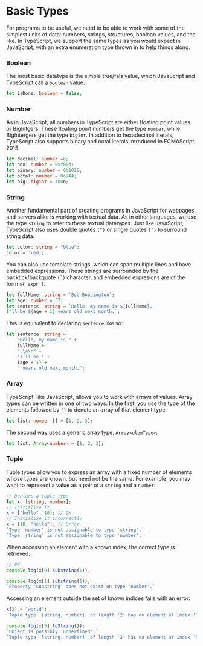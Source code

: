 # Basic Types

For programs to be useful, we need to be able to work with some of the simplest units of data: numbers, strings, structures, boolean values, and the like. In TypeScript, we support the same types as you would expect in JavaScript, with an extra enumeration type thrown in to help things along.

### Boolean

The most basic datatype is the simple true/fals value, which JavaScript and TypeScript call a `boolean` value.

```ts
let isDone: boolean = false;
```

### Number

As in JavaScript, all numbers in TypeScript are either floating point values or BigIntgers. These floating point numbers get the type `number`, while BigIntergers get the type `bigint`. In addition to hexadecimal literals, TypeScript also supports binary and octal literals introduced in ECMAScript 2015.

```ts
let decimal: number =6;
let hex: number = 0xf00d;
let binary: number = 0b1010;
let octal: number = 0o744;
let big: bigint = 100n;
```

### String

Another fundamental part of creating programs in JavaScript for webpages and servers alike is working with textual data. As in other languages, we use the type `string` to refer to these textual datatypes. Just like JavaScript, TypeScript also uses double quotes `(")` or single quotes `(')` to surround string data.

```ts
let color: string = "blue";
color = 'red';
```

You can also use template strings, which can span multiple lines and have embedded expressions. These strings are surrounded by the backtick/backquote ``(`)`` character, and embedded expresions are of the form `${ expr }`. 

```ts
let fullName: string = `Bob Bobbington`;
let age: number = 37;
let sentence: string = `Hello, my name is ${fullName}.
I'll be ${age + 1} years old next month.`;
```

This is equivalent to declaring `sectence` like so:

```ts
let sentence: string =
    "Hello, my name is " +
    fullName +
    ".\n\n" +
    "I'll be " +
    (age + 1) +
    " years old next month.";
```

### Array

TypeScript, like JavaScript, allows you to work with arrays of values. Array types can be written in one of two ways. In the first, you use the type of the elements followed by `[]` to denote an array of that element type:

```ts
let list: number [] = [1, 2, 3];
```

The second way uses a generic array type, `Array<elemType>`:

```ts
let list: Array<number> = [1, 2, 3];
```

### Tuple

Tuple types allow you to express an array with a fixed number of elements whose types are known, but need not be the same. For example, you may want to represent a value as a pair of a `string` and a `number`:

```ts
// Declare a tuple type
let x: [string, number];
// Initialize it
x = ["hello", 10]; // OK
// Initialize it incorrectly
x = [10, "hello"]; // Error
`Type 'number' is not assignable to type 'string'.`
`Type 'string' is not assignable to type 'number'.`
```

When accessing an element with a known index, the correct type is retrieved:

```ts
// OK
console.log(x[0].substring(1));

console.log(x[1].substring(1));
`Property 'substring' does not exist on type 'number'.`
```

Accessing an element outside the set of known indices fails with an error:

```ts
x[3] = "world";
`Tuple type '[string, number]' of length '2' has no element at index '3'.`

console.log(x[5].toString());
`Object is possibly 'underfined'.`
`Tuple type '[string, number]' of length '2' has no element at index '5'.`
```
